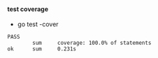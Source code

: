 #### test coverage
- go test -cover
```
PASS
        sum     coverage: 100.0% of statements
ok      sum     0.231s
```